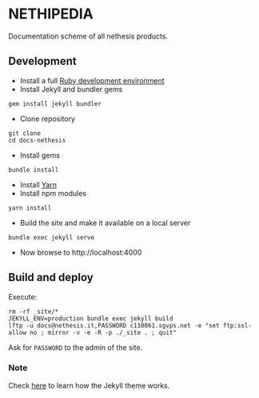 # NETHIPEDIA

Documentation scheme of all nethesis products.

## Development

- Install a full [Ruby development environment](https://jekyllrb.com/docs/installation/)
- Install Jekyll and bundler gems 
```
gem install jekyll bundler
```
- Clone repository
```
git clone 
cd docs-nethesis
```
- Install gems
```
bundle install
```
- Install [Yarn](https://yarnpkg.com/lang/en/docs/install/#centos-stable)
- Install npm modules
```
yarn install
```
- Build the site and make it available on a local server
```
bundle exec jekyll serve
```
- Now browse to http://localhost:4000

## Build and deploy

Execute:
```
rm -rf _site/*
JEKYLL_ENV=production bundle exec jekyll build
lftp -u docs@nethesis.it,PASSWORD c110061.sgvps.net -e "set ftp:ssl-allow no ; mirror -v -e -R -p ./_site . ; quit"
```

Ask for `PASSWORD` to the admin of the site.

### Note
Check [here](https://jekyllrb.com/docs/themes/#overriding-theme-defaults) to learn how the Jekyll theme works.
